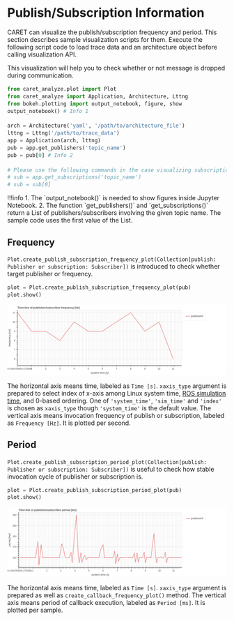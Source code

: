 # Publish/Subscription Information

CARET can visualize the publish/subscription frequency and period.
This section describes sample visualization scripts for them.
Execute the following script code to load trace data and an architecture object before calling visualization API.

This visualization will help you to check whether or not message is dropped during communication.


```python
from caret_analyze.plot import Plot
from caret_analyze import Application, Architecture, Lttng
from bokeh.plotting import output_notebook, figure, show
output_notebook() # Info 1

arch = Architecture('yaml', '/path/to/architecture_file')
lttng = Lttng('/path/to/trace_data')
app = Application(arch, lttng)
pub = app.get_publishers('topic_name')
pub = pub[0] # Info 2

# Please use the following commands in the case visualizing subscription.
# sub = app.get_subscriptions('topic_name')
# sub = sub[0]
```

<prettier-ignore-start>
!!!info
    1. The `output_notebook()` is needed to show figures inside Jupyter Notebook.
    2. The function `get_publishers()` and `get_subscriptions()` return a List of publishers/subscribers involving the given topic name. The sample code uses the first value of the List.
<prettier-ignore-end>

## Frequency

`Plot.create_publish_subscription_frequency_plot(Collection[publish: Publisher or subscription: Subscriber])` is introduced to check whether target publisher or frequency.

```python
plot = Plot.create_publish_subscription_frequency_plot(pub)
plot.show()
```

![pub_sub_frequency_time_line](../../imgs/pub_sub_frequency_time_line.png)

The horizontal axis means time, labeled as `Time [s]`. `xaxis_type` argument is prepared to select index of x-axis among Linux system time, [ROS simulation time](../../recording/sim_time.md), and 0-based ordering. One of `'system_time'`, `'sim_time'` and `'index'` is chosen as `xaxis_type` though `'system_time'` is the default value.
The vertical axis means invocation frequency of publish or subscription, labeled as `Frequency [Hz]`. It is plotted per second.

## Period

`Plot.create_publish_subscription_period_plot(Collection[publish: Publisher or subscription: Subscriber])` is useful to check how stable invocation cycle of publisher or subscription is.

```python
plot = Plot.create_publish_subscription_period_plot(pub)
plot.show()
```

![pub_sub_frequency_time_line](../../imgs/pub_sub_period_time_line.png)

The horizontal axis means time, labeled as `Time [s]`. `xaxis_type` argument is prepared as well as `create_callback_frequency_plot()` method.
The vertical axis means period of callback execution, labeled as `Period [ms]`. It is plotted per sample.
